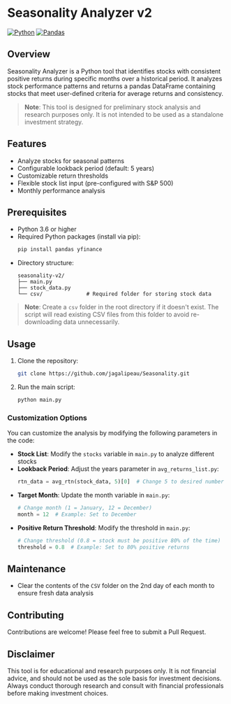 # Seasonality Analyzer v2

[![Python](https://img.shields.io/badge/Python-3.6%2B-blue)](https://www.python.org/)
[![Pandas](https://img.shields.io/badge/Pandas-Latest-brightgreen)](https://pandas.pydata.org/)

## Overview

Seasonality Analyzer is a Python tool that identifies stocks with consistent positive returns during specific months over a historical period. It analyzes stock performance patterns and returns a pandas DataFrame containing stocks that meet user-defined criteria for average returns and consistency.

> **Note**: This tool is designed for preliminary stock analysis and research purposes only. It is not intended to be used as a standalone investment strategy.

## Features

- Analyze stocks for seasonal patterns
- Configurable lookback period (default: 5 years)
- Customizable return thresholds
- Flexible stock list input (pre-configured with S&P 500)
- Monthly performance analysis

## Prerequisites

- Python 3.6 or higher
- Required Python packages (install via pip):
  ```bash
  pip install pandas yfinance
  ```
- Directory structure:
  ```
  seasonality-v2/
  ├── main.py
  ├── stock_data.py
  └── csv/              # Required folder for storing stock data
  ```

> **Note**: Create a `csv` folder in the root directory if it doesn't exist. The script will read existing CSV files from this folder to avoid re-downloading data unnecessarily.

## Usage

1. Clone the repository:
   ```bash
   git clone https://github.com/jagalipeau/Seasonality.git
   ```

2. Run the main script:
   ```bash
   python main.py
   ```

### Customization Options

You can customize the analysis by modifying the following parameters in the code:

- **Stock List**: Modify the `stocks` variable in `main.py` to analyze different stocks
- **Lookback Period**: Adjust the years parameter in `avg_returns_list.py`:
  ```python
  rtn_data = avg_rtn(stock_data, 5)[0]  # Change 5 to desired number of years
  ```
- **Target Month**: Update the month variable in `main.py`:
  ```python
  # Change month (1 = January, 12 = December)
  month = 12  # Example: Set to December
  ```
- **Positive Return Threshold**: Modify the threshold in `main.py`:
  ```python
  # Change threshold (0.8 = stock must be positive 80% of the time)
  threshold = 0.8  # Example: Set to 80% positive returns
  ```

## Maintenance

- Clear the contents of the `CSV` folder on the 2nd day of each month to ensure fresh data analysis

## Contributing

Contributions are welcome! Please feel free to submit a Pull Request.


## Disclaimer

This tool is for educational and research purposes only. It is not financial advice, and should not be used as the sole basis for investment decisions. Always conduct thorough research and consult with financial professionals before making investment choices.
